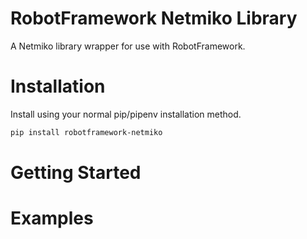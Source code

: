 # RobotFramework Netmiko Library

A Netmiko library wrapper for use with RobotFramework.

# Installation

Install using your normal pip/pipenv installation method.

```bash
pip install robotframework-netmiko
```

# Getting Started


# Examples
